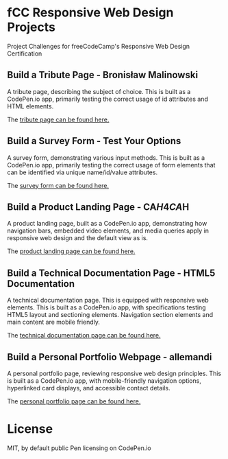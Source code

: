 # fCC Responsive Web Design Projects
Project Challenges for freeCodeCamp's Responsive Web Design Certification

## Build a Tribute Page - Bronisław Malinowski
A tribute page, describing the subject of choice. This is built as a CodePen.io app, primarily testing the correct usage of id attributes and HTML elements.

The [tribute page can be found here.](https://codepen.io/allemandi/full/xxRZBZp "fCC: Build a Tribute Page - Bronisław Malinowski")

## Build a Survey Form - Test Your Options
A survey form, demonstrating various input methods. This is built as a CodePen.io app, primarily testing the correct usage of form elements that can be identified via unique name/id/value attributes.

The [survey form can be found here.](https://codepen.io/allemandi/full/qBqbzev "fCC: Build a Survey Form - Test Your Options")

## Build a Product Landing Page - CA$H 4 CA$H
A product landing page, built as a CodePen.io app, demonstrating how navigation bars, embedded video elements, and media queries apply in responsive web design and the default view as is.

The [product landing page can be found here.](https://codepen.io/allemandi/full/BaQKQEM "fCC: Build a Product Landing Page - CA$H 4 CA$H")

## Build a Technical Documentation Page - HTML5 Documentation
A technical documentation page. This is equipped with responsive web elements.  This is built as a CodePen.io app, with specifications testing HTML5 layout and sectioning elements. Navigation section elements and main content are mobile friendly.

The [technical documentation page can be found here.](https://codepen.io/allemandi/full/MWbyvwr "fCC: Build a Technical Documentation Page - HTML5 Documentation")

## Build a Personal Portfolio Webpage - allemandi
A personal portfolio page, reviewing responsive web design principles. This is built as a CodePen.io app, with mobile-friendly navigation options, hyperlinked card displays, and accessible contact details.

The [personal portfolio page can be found here.](https://codepen.io/allemandi/full/zYoqajr "fCC: Build a Personal Portfolio Webpage - allemandi")

# License
MIT, by default public Pen licensing on CodePen.io
